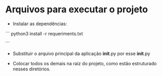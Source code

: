 # Arquivos para executar o projeto

- Instalar as dependências: 

´´´
  python3 install -r requeriments.txt
  
´´´

- Substituir o arquivo principal da aplicação __init__.py por esse __init__.py

- Colocar todos os demais na raiz do projeto, como estão estruturado nesses diretórios.
  


